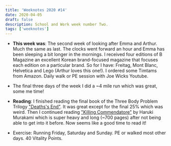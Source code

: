 ```yaml
---
title: 'Weeknotes 2020 #14'
date: 2020-04-05
draft: false
description: School and Work week number Two.
tags: ['weeknotes']
---
```


- **This week was**: The second week of looking after Emma and Arthur. Much the same as last. The clocks went forward an hour and Emma has been sleeping a bit longer in the mornings. I received four editions of B Magazine an excellent Korean brand-focused magazine that focuses each edition on a particular brand. So for I have: Freitag, Mont Blanc, Helvetica and Lego (Arthur loves this one!). I ordered some Timtams from Amazon. Daily walk or PE session with Joe Wicks Youtube.

- The final three days of the week I did a ~4 mile run which was great, some me time!

- **Reading**: I finished reading the final book of the Three Body Problem Trilogy ["Deaths's End"](https://en.wikipedia.org/wiki/Death%27s_End). It was great except for the final 25% which was weird. Then I continued reading ["Killing Commendatore"](https://www.goodreads.com/book/show/38820047-killing-commendatore) by Haruki Murakami which is super heavy and long (~700 pages) after not being able to get into it before. Now seems like a good time to read it!

- Exercise: Running Friday, Saturday and Sunday. PE or walked most other days. 40 Vitality Points.

